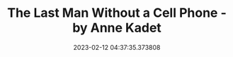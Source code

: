 ---
date: 2023-02-12 04:37:35.373808
link:
  source: web
  source_url: https://roytang.net
  text: The Last Man Without a Cell Phone - by Anne Kadet
  url: https://annekadet.substack.com/p/nocell
source: web
syndicated:
- type: mastodon
  url: https://indieweb.social/users/roytang/statuses/109849913356589926
- type: twitter
  url: https://twitter.com/roytang/status/1624628789610442754/
tags:
- tech-life
title: The Last Man Without a Cell Phone - by Anne Kadet
---